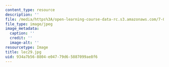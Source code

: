 ```yaml
---
content_type: resource
description: ''
file: /media/https%3A/open-learning-course-data-rc.s3.amazonaws.com/7-014-introductory-biology-spring-2005/934a7b568804e04779d65887099ae8f6_lec29.jpg
file_type: image/jpeg
image_metadata:
  caption: ''
  credit: ''
  image-alt: ''
resourcetype: Image
title: lec29.jpg
uid: 934a7b56-8804-e047-79d6-5887099ae8f6
---
```

